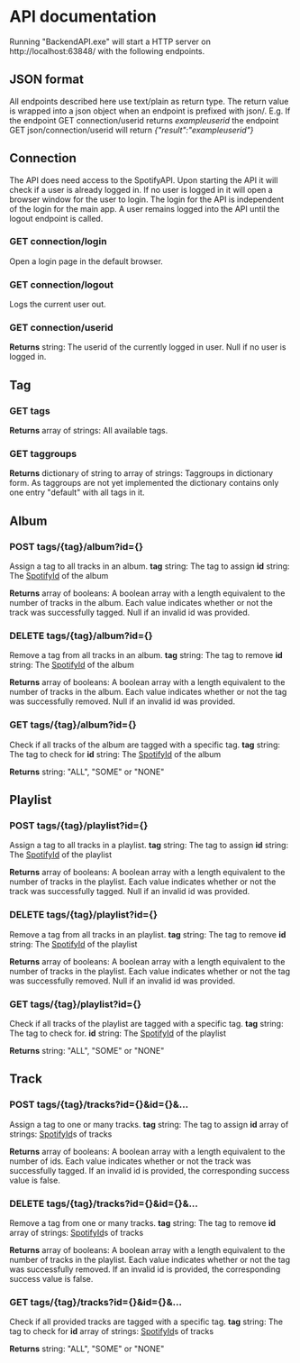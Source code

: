 # API documentation

Running "BackendAPI.exe" will start a HTTP server on http://localhost:63848/ with the following endpoints.

## JSON format
All endpoints described here use text/plain as return type. The return value is wrapped into a json object when an endpoint is prefixed with json/.
E.g. If the endpoint GET connection/userid returns *exampleuserid* the endpoint GET json/connection/userid will return *{"result":"exampleuserid"}*

## Connection
The API does need access to the SpotifyAPI. Upon starting the API it will check if a user is already logged in. If no user is logged in it will open a browser window for the user to login. The login for the API is independent of the login for the main app. A user remains logged into the API until the logout endpoint is called.

### GET connection/login
Open a login page in the default browser.

### GET connection/logout
Logs the current user out.

### GET connection/userid
**Returns** string: The userid of the currently logged in user. Null if no user is logged in.

## Tag
### GET tags
**Returns** array of strings: All available tags.

### GET taggroups
**Returns** dictionary of string to array of strings: Taggroups in dictionary form. As taggroups are not yet implemented the dictionary contains only one entry "default" with all tags in it.


## Album
### POST tags/{tag}/album?id={}
Assign a tag to all tracks in an album.
**tag** string: The tag to assign
**id** string: The [SpotifyId](https://developer.spotify.com/documentation/web-api/#spotify-uris-and-ids) of the album

**Returns** array of booleans: A boolean array with a length equivalent to the number of tracks in the album. Each value indicates whether or not the track was successfully tagged. Null if an invalid id was provided.

### DELETE tags/{tag}/album?id={}
Remove a tag from all tracks in an album.
**tag** string: The tag to remove
**id** string: The [SpotifyId](https://developer.spotify.com/documentation/web-api/#spotify-uris-and-ids) of the album

**Returns** array of booleans: A boolean array with a length equivalent to the number of tracks in the album. Each value indicates whether or not the tag was successfully removed. Null if an invalid id was provided.

### GET tags/{tag}/album?id={}
Check if all tracks of the album are tagged with a specific tag.
**tag** string: The tag to check for
**id** string: The [SpotifyId](https://developer.spotify.com/documentation/web-api/#spotify-uris-and-ids) of the album

**Returns** string: "ALL", "SOME" or "NONE"


## Playlist
### POST tags/{tag}/playlist?id={}
Assign a tag to all tracks in a playlist.
**tag** string: The tag to assign
**id** string: The [SpotifyId](https://developer.spotify.com/documentation/web-api/#spotify-uris-and-ids) of the playlist

**Returns** array of booleans: A boolean array with a length equivalent to the number of tracks in the playlist. Each value indicates whether or not the track was successfully tagged. Null if an invalid id was provided.

### DELETE tags/{tag}/playlist?id={}
Remove a tag from all tracks in an playlist.
**tag** string: The tag to remove
**id** string: The [SpotifyId](https://developer.spotify.com/documentation/web-api/#spotify-uris-and-ids) of the playlist

**Returns** array of booleans: A boolean array with a length equivalent to the number of tracks in the playlist. Each value indicates whether or not the tag was successfully removed. Null if an invalid id was provided.

### GET tags/{tag}/playlist?id={}
Check if all tracks of the playlist are tagged with a specific tag.
**tag** string: The tag to check for.
**id** string: The [SpotifyId](https://developer.spotify.com/documentation/web-api/#spotify-uris-and-ids) of the playlist

**Returns** string: "ALL", "SOME" or "NONE"

## Track
### POST tags/{tag}/tracks?id={}&id={}&...
Assign a tag to one or many tracks.
**tag** string: The tag to assign
**id** array of strings: [SpotifyId](https://developer.spotify.com/documentation/web-api/#spotify-uris-and-ids)s of tracks

**Returns** array of booleans: A boolean array with a length equivalent to the number of ids. Each value indicates whether or not the track was successfully tagged. If an invalid id is provided, the corresponding success value is false.

### DELETE tags/{tag}/tracks?id={}&id={}&...
Remove a tag from one or many tracks.
**tag** string: The tag to remove
**id** array of strings: [SpotifyId](https://developer.spotify.com/documentation/web-api/#spotify-uris-and-ids)s of tracks

**Returns** array of booleans: A boolean array with a length equivalent to the number of tracks in the playlist. Each value indicates whether or not the tag was successfully removed. If an invalid id is provided, the corresponding success value is false.

### GET tags/{tag}/tracks?id={}&id={}&...
Check if all provided tracks are tagged with a specific tag.
**tag** string: The tag to check for
**id** array of strings: [SpotifyId](https://developer.spotify.com/documentation/web-api/#spotify-uris-and-ids)s of tracks

**Returns** string: "ALL", "SOME" or "NONE"